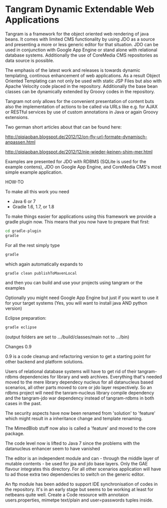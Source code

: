 Tangram Dynamic Extendable Web Applications
==============================

Tangram is a framework for the object oriented web rendering of java beans. 
It comes with limited CMS functionality by using JDO as a source and presenting 
a more or less generic editor for that situation. JDO can be used in conjunction 
with Google App Engine or stand alone with relational database systems. 
Additionally the use of CoreMedia CMS repositories as data source is possible.

The emphasis of the latest work and releases is towards dynamic templating, 
continous enhancement of web applications. As a result Object Oriented Templating 
can not only be used with static JSP Files but also with Apache Velocity code placed 
in the repository. Additionally the base bean classes can be dynamically extended 
by Groovy codes in the repository.

Tangram not only allows for the convenient presentation of content buts also the 
implementation of actions to be called via URLs like e.g. for AJAX or RESTful services 
by use of custom annotations in Java or again Groovy extensions.

Two german short articles about that can be found here:

http://qiqiaoban.blogspot.de/2012/12/on-fly-url-formate-dynamisch-anpassen.html

http://qiqiaoban.blogspot.de/2012/12/nie-wieder-keinen-shim-mer.html

Examples are presented for JDO with RDBMS (SQLite is used for the example contens), 
JDO on Google App Engine, and CoreMedia CMS's most simple example application.

HOW-TO

To make all this work you need

- Java 6 or 7
- Gradle 1.6, 1.7, or 1.8

To make things easier for applications using this framework we provide a gradle plugin now. This means that you now have to prepare that first:

```bash
cd gradle-plugin
gradle
```

For all the rest simply type

```bash
gradle
```

which again automatically expands to

```bash
gradle clean publishToMavenLocal
```

and then you can build and use your projects using tangram or the examples

Optionally you might need Google App Engine but just if you want to use it for your target systems
(Yes, you will want to install java AND python version)

Eclipse preparation:

```bash
gradle eclipse
```
  
(output folders are set to .../build/classes/main not to .../bin)

Changes 0.9

0.9 is a code cleanup and refactoring version to get a starting point for other backend and platform solutions. 

Users of relational database systems will have to get rid of their tangram-rdbms dependencies for library and web archives. Everything that's needed moved to the mere library dependecy nucleus for all datanucleus based scenarios, all other parts moved to core or jdo layer respectively. So an rdbms project will need the tanram-nucleus library compile dependency and the tangram-jdo war dependency instead of tangram-rdbms in both cases in the past.

The security aspects have now been renamed from 'solution' to 'feature' which might result in a inheritance change and template renaming. 

The MimedBlob stuff now also is called a 'feature' and moved to the core package.

The code level now is lifted to Java 7 since the problems with the datanucleus enhancer seem to have vanished

The editor is an independent module and can - through the middle layer of mutable contents - be used for jpa and jdo base layers. Only the GAE flavour integrates this directory. For all other scenarios application will have to ad those extra two dependencies to switch on the generic editor.

An ftp module has been added to support IDE synchronisation of codes in the repository. It's in an early stage but seems to be working at least for netbeans quite well. Create a Code resource with annotaion users.properties, mimetpe text/plain and user=passwords tuples inside.
